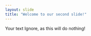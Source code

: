 ```yaml
---
layout: slide
title: "Welcome to our second slide!"
---
```

Your text
Ignore, as this will do nothing!
